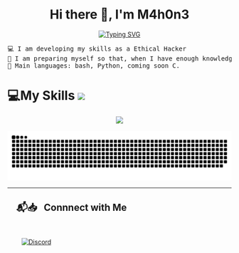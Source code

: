 <h1 align="center"> Hi there 👋, I'm M4h0n3</h1>

<p align="center">
	<a href="https://github.com/rexmax47">
		<img src="https://readme-typing-svg.herokuapp.com?font=Fira+Code&pause=1000&center=true&width=435&lines=Ethical+Hacker;Penetration+Tester;Cybersecurity+Enthusiast" alt="Typing SVG" />
	</a>
</p>

<pre>
💻 I am developing my skills as a Ethical Hacker
🎯 I am preparing myself so that, when I have enough knowledge, I can work in an intelligence agency.
🌟 Main languages: bash, Python, coming soon C.
</pre>

# 💻My Skills <img src = "https://media2.giphy.com/media/QssGEmpkyEOhBCb7e1/giphy.gif?cid=ecf05e47a0n3gi1bfqntqmob8g9aid1oyj2wr3ds3mg700bl&rid=giphy.gif" width = 32px>

<p align="center">
  <a href="https://skillicons.dev">
    <img src="https://skillicons.dev/icons?i=bash,py,arch" />
  </a>
</p>

<p align="center">
  <img src="https://raw.githubusercontent.com/platane/snk/output/github-contribution-grid-snake-dark.svg" alt="snake">
</p>

---
## &nbsp; &nbsp; 📬📥 &nbsp; Connnect with Me

<br/>

&nbsp; &nbsp; &nbsp; &nbsp; <a href="https://www.linkedin.com/in/kgan31/">
<a href = "https://discord.com/users/461337848734285845"><img width="100px" alt = "Discord" src = "https://img.shields.io/badge/Discord-7289DA?style=flat&logo=discord&logoColor=white"/></a>
